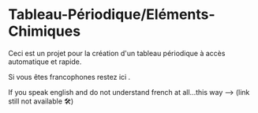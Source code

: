 # Tableau-Périodique/Eléments-Chimiques
Ceci est un projet pour la création d'un tableau périodique à accès automatique et rapide.

Si vous êtes francophones restez ici .

If you speak english and do not understand french at all...this way --> (link still not available 🛠)
